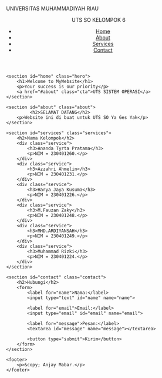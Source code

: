 UNIVERSITAS MUHAMMADIYAH RIAU
<html lang="en">
<head>
    <meta charset="UTF-8">
    <meta name="viewport" content="width=device-width, initial-scale=1.0">
    <title>Landing Page</title>
    <link rel="stylesheet" href="styles.css">
    <link rel="stylesheet" href="style.css" />
</head>
<body>
    <header>
        <nav>
            <div class="logo">UTS SO KELOMPOK 6</div>
            <ul class="nav-links">
                <li><a href="#home">Home</a></li>
                <li><a href="#about">About</a></li>
                <li><a href="#services">Services</a></li>
                <li><a href="#contact">Contact</a></li>
            </ul>
        </nav>
    </header>

    <section id="home" class="hero">
        <h1>Welcome to MyWebsite</h1>
        <p>Your success is our priority</p>
        <a href="#about" class="cta">UTS SISTEM OPERASI</a>
    </section>

    <section id="about" class="about">
             <h2>SELAMAT DATANG</h2>
        <p>Website ini di buat untuk UTS SO Ya Ges Yak</p>
    </section>

    <section id="services" class="services">
        <h2>Nama Kelompok</h2>
        <div class="service">
            <h3>Ananda Tyrta Pratama</h3>
            <p>NIM = 230401260.</p>
        </div>
        <div class="service">
            <h3>Azzahri Ahmelin</h3>
            <p>NIM = 230401231.</p>
        </div>
        <div class="service">
            <h3>Harya Jaya Kusuma</h3>
            <p>NIM = 230401226.</p>
        </div>
        <div class="service">
            <h3>M.Fauzan Zaky</h3>
            <p>NIM = 230401248.</p>
        </div>
        <div class="service">
            <h3>MHD.ARDIYANSAH</h3>
            <p>NIM = 230401249.</p>
        </div>
        <div class="service">
            <h3>Muhammad Rizki</h3>
            <p>NIM = 230401224.</p>
        </div>
    </section>

    <section id="contact" class="contact">
        <h2>Hubungi</h2>
        <form>
            <label for="name">Nama:</label>
            <input type="text" id="name" name="name">
            
            <label for="email">Email:</label>
            <input type="email" id="email" name="email">
            
            <label for="message">Pesan:</label>
            <textarea id="message" name="message"></textarea>
            
            <button type="submit">Kirim</button>
        </form>
    </section>

    <footer>
        <p>&copy; Anjay Mabar.</p>
    </footer>
</body>
</html>
